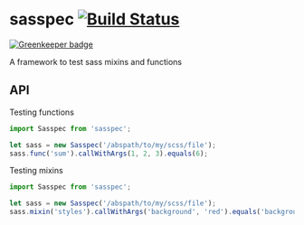 # sasspec [![Build Status](https://travis-ci.org/zephraph/sasspec.svg?branch=master)](https://travis-ci.org/zephraph/sasspec)

[![Greenkeeper badge](https://badges.greenkeeper.io/zephraph/sasspec.svg)](https://greenkeeper.io/)

A framework to test sass mixins and functions

## API

Testing functions

```javascript
import Sasspec from 'sasspec';

let sass = new Sasspec('/abspath/to/my/scss/file');
sass.func('sum').callWithArgs(1, 2, 3).equals(6);
```

Testing mixins

```javascript
import Sasspec from 'sasspec';

let sass = new Sasspec('/abspath/to/my/scss/file');
sass.mixin('styles').callWithArgs('background', 'red').equals('background: red;');
```
